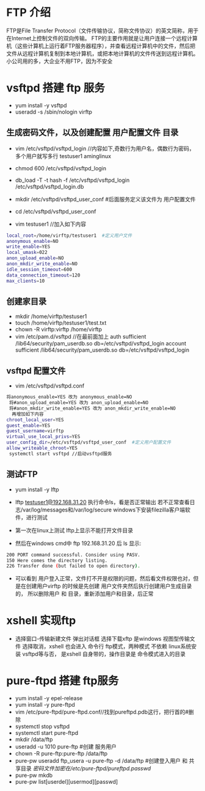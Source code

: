 # FTP 介绍

FTP是File Transfer Protocol（文件传输协议，简称文传协议）的英文简称，用于在Internet上控制文件的双向传输。
FTP的主要作用就是让用户连接一个远程计算机（这些计算机上运行着FTP服务器程序），并查看远程计算机中的文件，然后把文件从远程计算机复制到本地计算机，或把本地计算机的文件传送到远程计算机。
小公司用的多，大企业不用FTP，因为不安全


# vsftpd 搭建 ftp 服务

* yum install -y vsftpd
* useradd -s /sbin/nologin virftp

## 生成密码文件，以及创建配置 用户配置文件 目录

* vim /etc/vsftpd/vsftpd_login //内容如下,奇数行为用户名，偶数行为密码，多个用户就写多行
    testuser1
    aminglinux
* chmod 600 /etc/vsftpd/vsftpd_login
* db_load -T -t hash -f /etc/vsftpd/vsftpd_login /etc/vsftpd/vsftpd_login.db
* mkdir /etc/vsftpd/vsftpd_user_conf   #后面服务定义该文件为 用户配置文件
* cd /etc/vsftpd/vsftpd_user_conf  

* vim testuser1 //加入如下内容

```BASH
local_root=/home/virftp/testuser1  #定义用户文件
anonymous_enable=NO
write_enable=YES
local_umask=022
anon_upload_enable=NO
anon_mkdir_write_enable=NO
idle_session_timeout=600
data_connection_timeout=120
max_clients=10
```

## 创建家目录 

* mkdir /home/virftp/testuser1
* touch /home/virftp/testuser1/test.txt
* chown -R virftp:virftp /home/virftp
* vim /etc/pam.d/vsftpd //在最前面加上
    auth sufficient /lib64/security/pam_userdb.so db=/etc/vsftpd/vsftpd_login
    account sufficient /lib64/security/pam_userdb.so db=/etc/vsftpd/vsftpd_login

## vsftpd 配置文件

* vim /etc/vsftpd/vsftpd.conf

```BASH 
将anonymous_enable=YES 改为 anonymous_enable=NO
 将#anon_upload_enable=YES 改为 anon_upload_enable=NO 
 将#anon_mkdir_write_enable=YES 改为 anon_mkdir_write_enable=NO
  再增加如下内容
chroot_local_user=YES
guest_enable=YES
guest_username=virftp
virtual_use_local_privs=YES
user_config_dir=/etc/vsftpd/vsftpd_user_conf  #定义用户配置文件
allow_writeable_chroot=YES
 systemctl start vsftpd //启动vsftpd服务
```

## 测试FTP 

* yum install -y lftp
* lftp testuser1@192.168.31.20
  执行命令ls，看是否正常输出
  若不正常查看日志/var/log/messages和/var/log/secure 
  windows下安装filezilla客户端软件，进行测试

* 第一次在linux上测试 lftp上显示不能打开文件目录
* 然后在windows cmd中 ftp 192.168.31.20 后 ls 显示:

```BASH
200 PORT command successful. Consider using PASV.
150 Here comes the directory listing.
226 Transfer done (but failed to open directory).
```
* 可以看到 用户登入正常，文件打不开是权限的问题，然后看文件权限也对，但是在创建用户virftp 的时候是先创建
   用户文件夹然后执行创建用户生成目录的， 所以删除用户 和 目录，重新添加用户和目录，后正常


# xshell 实现ftp

* 选择窗口-传输新建文件 弹出对话框 选择下载xftp 是windows 视图型传输文件
   选择取消，xshell 也会进入 命令行 ftp模式，两种模式 不依赖 linux系统安装 vsftpd等与否，
   是xshell 自身带的，操作目录是 命令模式进入的目录


# pure-ftpd 搭建 ftp服务

* yum install -y epel-release
* yum install -y pure-ftpd
* vim /etc/pure-ftpd/pure-ftpd.conf//找到pureftpd.pdb这行，把行首的#删除
* systemctl stop vsftpd
* systemctl start pure-ftpd
* mkdir /data/ftp
* useradd -u 1010 pure-ftp  #创建 服务用户
* chown -R pure-ftp:pure-ftp /data/ftp
* pure-pw useradd ftp_usera -u pure-ftp  -d /data/ftp #创建登入用户 和 共享目录 *密码文件加密在/etc/pure-ftpd/pureftpd.passwd*
* pure-pw mkdb
* pure-pw list[userdel][usermod][passwd]


